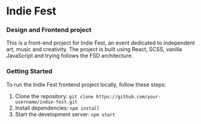 # Indie Fest
### Design and Frontend project

This is a front-end project for Indie Fest, an event dedicated to independent art, music and creativity. The project is built using React, SCSS, vanilla JavaScript and trying follows the FSD architecture.

### Getting Started
To run the Indie Fest frontend project locally, follow these steps:

1. Clone the repository:
```git clone https://github.com/your-username/indie-fest.git``` 
2. Install dependencies:
```npm install``` 
3. Start the development server: 
```npm start```